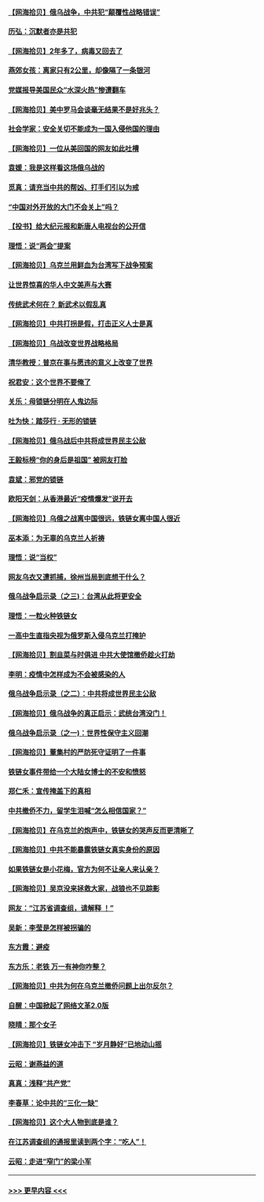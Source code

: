 #### [【网海拾贝】俄乌战争，中共犯“颠覆性战略错误”](../pages/nsc993/n13655760.md?t=03190901) 
#### [历弘：沉默者亦是共犯](../pages/nsc993/n13652799.md?t=03190901) 
#### [【网海拾贝】2年多了，病毒又回去了](../pages/nsc993/n13652629.md?t=03190901) 
#### [燕郊女孩：离家只有2公里，却像隔了一条银河](../pages/nsc993/n13652450.md?t=03190901) 
#### [党媒报导美国民众“水深火热”惨遭翻车](../pages/nsc993/n13649966.md?t=03190901) 
#### [【网海拾贝】美中罗马会谈毫无结果不是好兆头？](../pages/nsc993/n13649860.md?t=03190901) 
#### [社会学家：安全关切不能成为一国入侵他国的理由](../pages/nsc993/n13649744.md?t=03190901) 
#### [【网海拾贝】一位从美回国的网友如此吐槽](../pages/nsc993/n13647381.md?t=03190901) 
#### [袁媛：我是这样看这场俄乌战的](../pages/nsc993/n13644892.md?t=03190901) 
#### [觅真：请充当中共的帮凶、打手们引以为戒](../pages/nsc993/n13644228.md?t=03190901) 
#### [“中国对外开放的大门不会关上”吗？](../pages/nsc993/n13644191.md?t=03190901) 
#### [【投书】给大纪元报和新唐人电视台的公开信](../pages/nsc993/n13644124.md?t=03190901) 
#### [理悟：说“两会”提案](../pages/nsc993/n13643927.md?t=03190901) 
#### [【网海拾贝】乌克兰用鲜血为台湾写下战争预案](../pages/nsc993/n13643578.md?t=03190901) 
#### [让世界惊喜的华人中文美声与大赛](../pages/nsc993/n13641647.md?t=03190901) 
#### [传统武术何在？ 新武术以假乱真](../pages/nsc993/n13641615.md?t=03190901) 
#### [【网海拾贝】中共打拐是假，打击正义人士是真](../pages/nsc993/n13641238.md?t=03190901) 
#### [【网海拾贝】乌战改变世界战略格局](../pages/nsc993/n13639171.md?t=03190901) 
#### [清华教授：普京在事与愿违的意义上改变了世界](../pages/nsc993/n13639019.md?t=03190901) 
#### [祝君安：这个世界不要俺了](../pages/nsc993/n13638903.md?t=03190901) 
#### [关乐：母锁链分明在人鬼边际](../pages/nsc993/n13637601.md?t=03190901) 
#### [吐为快：踏莎行 · 无形的锁链](../pages/nsc993/n13637555.md?t=03190901) 
#### [【网海拾贝】俄乌战后中共将成世界民主公敌](../pages/nsc993/n13636363.md?t=03190901) 
#### [王毅标榜“你的身后是祖国” 被网友打脸](../pages/nsc993/n13636270.md?t=03190901) 
#### [袁斌：邪党的锁链](../pages/nsc993/n13636247.md?t=03190901) 
#### [欧阳天剑：从香港最近“疫情爆发”说开去](../pages/nsc993/n13633182.md?t=03190901) 
#### [【网海拾贝】乌俄之战离中国很远，铁链女离中国人很近](../pages/nsc993/n13630325.md?t=03190901) 
#### [巫本添：为无辜的乌克兰人祈祷](../pages/nsc993/n13629307.md?t=03190901) 
#### [理悟：说“当权”](../pages/nsc993/n13629223.md?t=03190901) 
#### [网友乌衣又遭抓捕，徐州当局到底想干什么？](../pages/nsc993/n13627859.md?t=03190901) 
#### [俄乌战争启示录（之三)：台湾从此将更安全](../pages/nsc993/n13624562.md?t=03190901) 
#### [理悟：一粒火种铁链女](../pages/nsc993/n13626011.md?t=03190901) 
#### [一高中生直指央视为俄罗斯入侵乌克兰打掩护](../pages/nsc993/n13625704.md?t=03190901) 
#### [【网海拾贝】割韭菜与时俱进 中共大使馆撤侨趁火打劫](../pages/nsc993/n13625514.md?t=03190901) 
#### [李明：疫情中怎样成为不会被感染的人](../pages/nsc993/n13624890.md?t=03190901) 
#### [俄乌战争启示录（之二）：中共将成世界民主公敌](../pages/nsc993/n13624452.md?t=03190901) 
#### [【网海拾贝】俄乌战争的真正启示：武统台湾没门！](../pages/nsc993/n13623889.md?t=03190901) 
#### [俄乌战争启示录（之一)：世界性保守主义回潮](../pages/nsc993/n13622554.md?t=03190901) 
#### [【网海拾贝】董集村的严防死守证明了一件事](../pages/nsc993/n13621552.md?t=03190901) 
#### [铁链女事件带给一个大陆女博士的不安和愤怒](../pages/nsc993/n13621510.md?t=03190901) 
#### [郑仁禾：宣传掩盖下的真相](../pages/nsc993/n13619943.md?t=03190901) 
#### [中共撤侨不力，留学生泪喊“怎么相信国家？”](../pages/nsc993/n13619641.md?t=03190901) 
#### [【网海拾贝】在乌克兰的炮声中，铁链女的哭声反而更清晰了](../pages/nsc993/n13619568.md?t=03190901) 
#### [【网海拾贝】中共不能暴露铁链女真实身份的原因](../pages/nsc993/n13616093.md?t=03190901) 
#### [如果铁链女是小花梅，官方为何不让亲人来认亲？](../pages/nsc993/n13616043.md?t=03190901) 
#### [【网海拾贝】吴京没来拯救大家，战狼也不见踪影](../pages/nsc993/n13613477.md?t=03190901) 
#### [网友：“江苏省调查组，请解释 ！”](../pages/nsc993/n13613447.md?t=03190901) 
#### [吴新：李莹是怎样被拐骗的](../pages/nsc993/n13611171.md?t=03190901) 
#### [东方霞：避疫](../pages/nsc993/n13611148.md?t=03190901) 
#### [东方乐：老铁 万一有神你咋整？](../pages/nsc993/n13610798.md?t=03190901) 
#### [【网海拾贝】中共为何在乌克兰撤侨问题上出尔反尔？](../pages/nsc993/n13610621.md?t=03190901) 
#### [自醒：中国掀起了网络文革2.0版](../pages/nsc993/n13608529.md?t=03190901) 
#### [晓晴：那个女子](../pages/nsc993/n13608462.md?t=03190901) 
#### [【网海拾贝】铁链女冲击下 “岁月静好”已地动山摇](../pages/nsc993/n13608403.md?t=03190901) 
#### [云昭：谢燕益的道](../pages/nsc993/n13607391.md?t=03190901) 
#### [真真：浅释“共产党”](../pages/nsc993/n13607020.md?t=03190901) 
#### [李春草：论中共的“三化一缺”](../pages/nsc993/n13607010.md?t=03190901) 
#### [【网海拾贝】这个大人物到底是谁？](../pages/nsc993/n13606832.md?t=03190901) 
#### [在江苏调查组的通报里读到两个字：“吃人”！](../pages/nsc993/n13606845.md?t=03190901) 
#### [云昭：走进“窄门”的梁小军](../pages/nsc993/n13605425.md?t=03190901) 

----
#### [ >>> 更早内容 <<< ](../indexes/nsc993-earlier.md)

